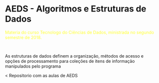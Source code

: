 <h1>AEDS - Algoritmos e Estruturas de Dados</h1>

<p style="color:#ff3;"> Materia do curso Tecnologo do Ciências de Dados, ministrada no segundo semestre de 2018.</p>
<br>
<p>As estruturas de dados definem a organização, métodos de acesso e opções de processamento para coleções de itens de informação manipulados pelo programa</p>




<
Repositorio com as aulas de AEDS



